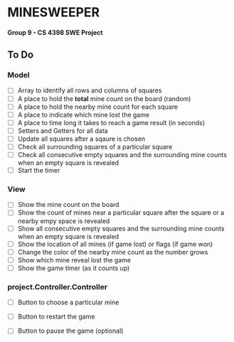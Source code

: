 # MINESWEEPER

#### Group 9 - CS 4398 SWE Project

## To Do

### Model
- [ ] Array to identify all rows and columns of squares
- [ ] A place to hold the **total** mine count on the board (random)
- [ ] A place to hold the nearby mine count for each square
- [ ] A place to indicate which mine lost the game
- [ ] A place to time long it takes to reach a game result (in seconds)
- [ ] Setters and Getters for all data
- [ ] Update all squares after a sqaure is chosen
- [ ] Check all surrounding squares of a particular square
- [ ] Check all consecutive empty squares and the surrounding mine counts when an empty square is revealed
- [ ] Start the timer

### View
- [ ] Show the mine count on the board
- [ ] Show the count of mines near a particular square after the square or a nearby empy space is revealed
- [ ] Show all consecutive empty squares and the surrounding mine counts when an empty square is revealed
- [ ] Show the location of all mines (if game lost) or flags (if game won)
- [ ] Change the color of the nearby mine count as the number grows
- [ ] Show which mine reveal lost the game
- [ ] Show the game timer (as it counts up) 

### project.Controller.Controller
- [ ] Button to choose a particular mine
- [ ] Button to restart the game
- [ ] Button to pause the game (optional)

